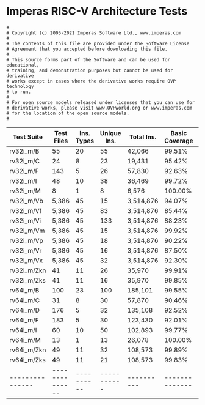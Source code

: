 # Imperas RISC-V Architecture Tests

    #
    # Copyright (c) 2005-2021 Imperas Software Ltd., www.imperas.com
    #
    # The contents of this file are provided under the Software License
    # Agreement that you accepted before downloading this file.
    #
    # This source forms part of the Software and can be used for educational,
    # training, and demonstration purposes but cannot be used for derivative
    # works except in cases where the derivative works require OVP technology
    # to run.
    #
    # For open source models released under licenses that you can use for
    # derivative works, please visit www.OVPworld.org or www.imperas.com
    # for the location of the open source models.
    #
    


| Test Suite      |   Test Files   | Ins. Types | Unique Ins. | Total Ins. | Basic Coverage | Extended Coverage |
| --------------- | -------------- | ---------- | ----------- | ---------- | -------------- | ----------------- |
| rv32i_m/B       |             55 |         20 |          55 |     42,066 |         99.51% |             87.52 |
| rv32i_m/C       |             24 |          8 |          23 |     19,431 |         95.42% |             73.13 |
| rv32i_m/F       |            143 |          5 |          26 |     57,830 |         92.63% |                   |
| rv32i_m/I       |             48 |         10 |          38 |     36,469 |         99.72% |             95.45 |
| rv32i_m/M       |              8 |          1 |           8 |      6,576 |        100.00% |             84.96 |
| rv32i_m/Vb      |          5,386 |         45 |          15 |  3,514,876 |         94.07% |                   |
| rv32i_m/Vf      |          5,386 |         45 |          83 |  3,514,876 |         85.44% |                   |
| rv32i_m/Vi      |          5,386 |         45 |         133 |  3,514,876 |         88.23% |                   |
| rv32i_m/Vm      |          5,386 |         45 |          15 |  3,514,876 |         99.92% |                   |
| rv32i_m/Vp      |          5,386 |         45 |          18 |  3,514,876 |         90.22% |                   |
| rv32i_m/Vr      |          5,386 |         45 |          16 |  3,514,876 |         87.50% |                   |
| rv32i_m/Vx      |          5,386 |         45 |          32 |  3,514,876 |         92.30% |                   |
| rv32i_m/Zkn     |             41 |         11 |          26 |     35,970 |         99.91% |             93.28 |
| rv32i_m/Zks     |             41 |         11 |          16 |     35,970 |         99.85% |             90.01 |
| rv64i_m/B       |            100 |         23 |         100 |    185,101 |         99.55% |             82.90 |
| rv64i_m/C       |             31 |          8 |          30 |     57,870 |         90.46% |             69.20 |
| rv64i_m/D       |            176 |          5 |          32 |    135,108 |         92.52% |                   |
| rv64i_m/F       |            183 |          5 |          30 |    123,430 |         92.01% |                   |
| rv64i_m/I       |             60 |         10 |          50 |    102,893 |         99.77% |             91.92 |
| rv64i_m/M       |             13 |          1 |          13 |     26,078 |        100.00% |             80.57 |
| rv64i_m/Zkn     |             49 |         11 |          32 |    108,573 |         99.89% |             89.80 |
| rv64i_m/Zks     |             49 |         11 |          21 |    108,573 |         99.83% |             86.26 |
| --------------- | -------------- | ---------- | ----------- | ---------- | -------------- | ----------------- |


